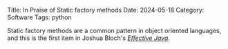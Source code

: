 Title: In Praise of Static factory methods
Date: 2024-05-18
Category: Software
Tags: python

Static factory methods are a common pattern in object oriented
languages, and this is the first item in Joshua Bloch's [*Effective Java*](https://www.oreilly.com/library/view/effective-java-3rd/9780134686097/).
